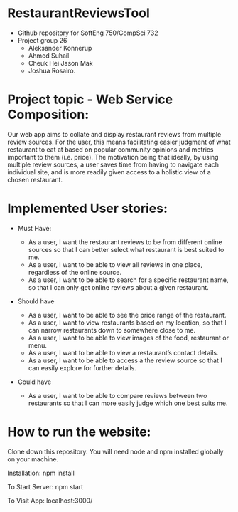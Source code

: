 # RestaurantReviewsTool

- Github repository for SoftEng 750/CompSci 732 
- Project group 26 
    - Aleksander Konnerup 
    - Ahmed Suhail 
    - Cheuk Hei Jason Mak
    - Joshua Rosairo.

# Project topic - Web Service Composition:
Our web app aims to collate and display restaurant reviews from multiple review sources. For the user, this means facilitating easier judgment of what restaurant to eat at based on popular community opinions and metrics important to them (i.e. price). The motivation being that ideally, by using multiple review sources, a user saves time from having to navigate each individual site, and is more readily given access to a holistic view of a chosen restaurant.

# Implemented User stories:
- Must Have:
    - As a user, I want the restaurant reviews to be from different online sources so that I can better select what restaurant is best        suited to me.
    - As a user, I want to be able to view all reviews in one place, regardless of the online source.
    - As a user, I want to be able to search for a specific restaurant name, so that I can only get online reviews about a given              restaurant. 

- Should have
   - As a user, I want to be able to see the price range of the restaurant.
   - As a user, I want to view restaurants based on my location, so that I can narrow restaurants down to somewhere close to me.
   - As a user, I want to be able to view images of the food, restaurant or menu.
   - As a user, I want to be able to view a restaurant’s contact details.
   - As a user, I want to be able to access a the review source so that I can easily explore for further details.

- Could have
  - As a user, I want to be able to compare reviews between two restaurants so that I can more easily judge which one best suits me. 

# How to run the website:

Clone down this repository. You will need node and npm installed globally on your machine.

Installation:
npm install

To Start Server:
npm start

To Visit App:
localhost:3000/
